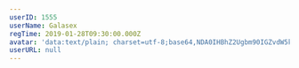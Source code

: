 ```yaml
---
userID: 1555
userName: Galasex
regTime: 2019-01-28T09:30:00.000Z
avatar: 'data:text/plain; charset=utf-8;base64,NDA0IHBhZ2Ugbm90IGZvdW5kCg=='
userURL: null
---
```



